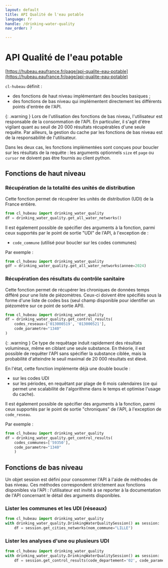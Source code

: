 ```yaml
---
layout: default
title: API Qualité de l'eau potable
language: fr
handle: /drinking-water-quality
nav_order: 7

---
```

# API Qualité de l'eau potable

[https://hubeau.eaufrance.fr/page/api-qualite-eau-potable](https://hubeau.eaufrance.fr/page/api-qualite-eau-potable)

`cl-hubeau` définit :

* des fonctions de haut niveau implémentant des boucles basiques ;
* des fonctions de bas niveau qui implémentent directement les différents points d'entrée de l'API.

{: .warning }
Lors de l'utilisation des fonctions de bas niveau, l'utilisateur est responsable
de la consommation de l'API. En particulier, il s'agit d'être vigilant quant au seuil
de 20 000 résultats récupérables d'une seule requête.
Par ailleurs, la gestion du cache par les fonctions de bas niveau est de la responsabilité 
de l'utilisateur.

Dans les deux cas, les fonctions implémentées sont conçues pour boucler sur les résultats de la
requête : les arguments optionnels `size` et `page` ou `cursor` ne doivent pas être fournis
au client python.

## Fonctions de haut niveau

### Récupération de la totalité des unités de distribution

Cette fonction permet de récupérer les unités de distribution (UDI) de la France entière.

```python
from cl_hubeau import drinking_water_quality 
df = drinking_water_quality.get_all_water_networks()
```

Il est également possible de spécifier des arguments à la fonction, parmi ceux supportés
par le point de sortie "UDI" de l'API, à l'exception de :
* `code_commune` (utilisé pour boucler sur les codes communes)

Par exemple :
```python
from cl_hubeau import drinking_water_quality 
gdf = drinking_water_quality.get_all_water_networks(annee=2024)
```

### Récupération des résultats du contrôle sanitaire

Cette fonction permet de récupérer les chroniques de données temps différé pour une liste de piézomètres.
Ceux-ci doivent être spécifiés sous la forme d'une liste de codes bss (seul champ disponible pour
identifier un piézomètre sur ce point de sortie API).

```python
from cl_hubeau import drinking_water_quality 
df = drinking_water_quality.get_control_results(
    codes_reseaux=['013000519', '013000521'],
    code_parametre="1340"
)
```

{: .warning }
Ce type de requêtage induit rapidement des résultats volumineux, même en ciblant une seule substance.
En théorie, il est possible de requêter l'API sans spécifier la substance ciblée, mais 
la probabilité d'atteindre le seuil maximal de 20 000 résultats est élevé.

En l'état, cette fonction implémente déjà une double boucle :
* sur les codes UDI
* sur les périodes, en requêtant par plage de 6 mois calendaires (ce qui permet
une scalabilité de l'algorithme dans le temps et optimise l'usage du cache).

Il est également possible de spécifier des arguments à la fonction, parmi ceux supportés
par le point de sortie "chroniques" de l'API, à l'exception de `code_reseau`.

Par exemple :
```python
from cl_hubeau import drinking_water_quality 
df = drinking_water_quality.get_control_results(
    codes_communes=['59350'],
    code_parametre="1340"
    )
```

## Fonctions de bas niveau

Un objet session est défini pour consommer l'API à l'aide de méthodes de bas niveau.
Ces méthodes correspondent strictement aux fonctions disponibles via l'API : l'utilisateur
est invité à se reporter à la documentation de l'API concernant le détail des arguments
disponibles.

### Lister les communes et les UDI (réseaux)

```python
from cl_hubeau import drinking_water_quality
with drinking_water_quality.DrinkingWaterQualitySession() as session:
    df = session.get_cities_networks(nom_commune="LILLE")
```

### Lister les analyses d'une ou plusieurs UDI

```python
from cl_hubeau import drinking_water_quality
with drinking_water_quality.DrinkingWaterQualitySession() as session:
    df = session.get_control_results(code_departement='02', code_parametre="1340")
```
